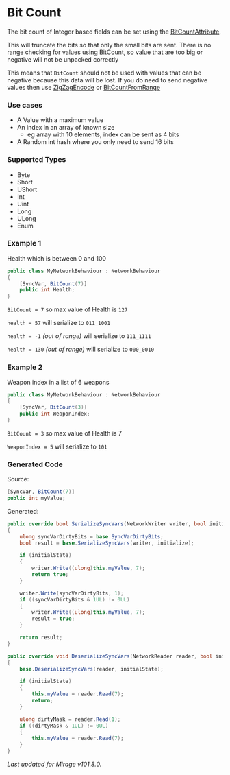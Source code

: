 # Bit Count

The bit count of Integer based fields can be set using the [BitCountAttribute](/docs/reference/Mirage.Serialization/BitCountAttribute).

This will truncate the bits so that only the small bits are sent. There is no range checking for values using BitCount, so value that are too big or negative will not be unpacked correctly

This means that `BitCount` should not be used with values that can be negative because this data will be lost. If you do need to send negative values then use [ZigZagEncode](/docs/guides/bit-packing/zig-zag-encode) or [BitCountFromRange](/docs/guides/bit-packing/bit-count-from-range)

### Use cases

- A Value with a maximum value
- An index in an array of known size
    - eg array with 10 elements, index can be sent as 4 bits
- A Random int hash where you only need to send 16 bits

### Supported Types

- Byte
- Short
- UShort
- Int
- Uint
- Long
- ULong
- Enum

### Example 1

Health which is between 0 and 100

```cs
public class MyNetworkBehaviour : NetworkBehaviour 
{
    [SyncVar, BitCount(7)]
    public int Health;
}
```

`BitCount = 7` so max value of Health is `127`

`health = 57` will serialize to `011_1001`

`health = -1` *(out of range)* will serialize to `111_1111`

`health = 130` *(out of range)* will serialize to `000_0010`


### Example 2

Weapon index in a list of 6 weapons
```cs
public class MyNetworkBehaviour : NetworkBehaviour 
{
    [SyncVar, BitCount(3)]
    public int WeaponIndex;
}
```

`BitCount = 3` so max value of Health is 7

`WeaponIndex = 5` will serialize to `101`


### Generated Code

Source:
```cs 
[SyncVar, BitCount(7)]
public int myValue;
```

Generated:
```cs
public override bool SerializeSyncVars(NetworkWriter writer, bool initialState)
{
    ulong syncVarDirtyBits = base.SyncVarDirtyBits;
    bool result = base.SerializeSyncVars(writer, initialize);

    if (initialState) 
    {
        writer.Write((ulong)this.myValue, 7);
        return true;
    }

    writer.Write(syncVarDirtyBits, 1);
    if ((syncVarDirtyBits & 1UL) != 0UL)
    {
        writer.Write((ulong)this.myValue, 7);
        result = true;
    }

    return result;
}

public override void DeserializeSyncVars(NetworkReader reader, bool initialState)
{
    base.DeserializeSyncVars(reader, initialState);

    if (initialState)
    {
        this.myValue = reader.Read(7);
        return;
    }

    ulong dirtyMask = reader.Read(1);
    if ((dirtyMask & 1UL) != 0UL)
    {
        this.myValue = reader.Read(7);
    }
}
```

*Last updated for Mirage v101.8.0.*